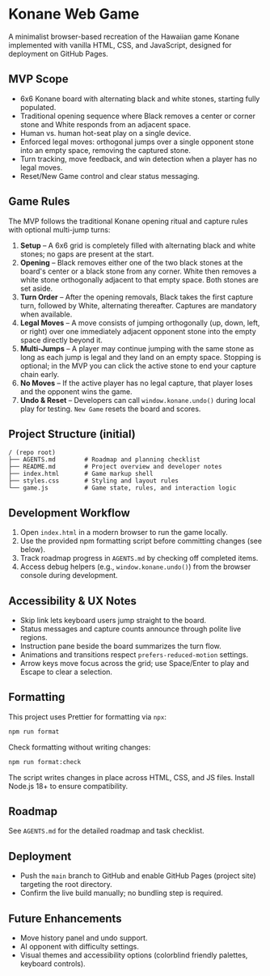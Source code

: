 # Konane Web Game

A minimalist browser-based recreation of the Hawaiian game Konane implemented with vanilla HTML, CSS, and JavaScript, designed for deployment on GitHub Pages.

## MVP Scope
- 6x6 Konane board with alternating black and white stones, starting fully populated.
- Traditional opening sequence where Black removes a center or corner stone and White responds from an adjacent space.
- Human vs. human hot-seat play on a single device.
- Enforced legal moves: orthogonal jumps over a single opponent stone into an empty space, removing the captured stone.
- Turn tracking, move feedback, and win detection when a player has no legal moves.
- Reset/New Game control and clear status messaging.

## Game Rules
The MVP follows the traditional Konane opening ritual and capture rules with optional multi-jump turns:
1. **Setup** – A 6x6 grid is completely filled with alternating black and white stones; no gaps are present at the start.
2. **Opening** – Black removes either one of the two black stones at the board's center or a black stone from any corner. White then removes a white stone orthogonally adjacent to that empty space. Both stones are set aside.
3. **Turn Order** – After the opening removals, Black takes the first capture turn, followed by White, alternating thereafter. Captures are mandatory when available.
4. **Legal Moves** – A move consists of jumping orthogonally (up, down, left, or right) over one immediately adjacent opponent stone into the empty space directly beyond it.
5. **Multi-Jumps** – A player may continue jumping with the same stone as long as each jump is legal and they land on an empty space. Stopping is optional; in the MVP you can click the active stone to end your capture chain early.
6. **No Moves** – If the active player has no legal capture, that player loses and the opponent wins the game.
7. **Undo & Reset** – Developers can call `window.konane.undo()` during local play for testing. `New Game` resets the board and scores.

## Project Structure (initial)
```
/ (repo root)
├── AGENTS.md        # Roadmap and planning checklist
├── README.md        # Project overview and developer notes
├── index.html       # Game markup shell
├── styles.css       # Styling and layout rules
└── game.js          # Game state, rules, and interaction logic
```

## Development Workflow
1. Open `index.html` in a modern browser to run the game locally.
2. Use the provided npm formatting script before committing changes (see below).
3. Track roadmap progress in `AGENTS.md` by checking off completed items.
4. Access debug helpers (e.g., `window.konane.undo()`) from the browser console during development.

## Accessibility & UX Notes
- Skip link lets keyboard users jump straight to the board.
- Status messages and capture counts announce through polite live regions.
- Instruction pane beside the board summarizes the turn flow.
- Animations and transitions respect `prefers-reduced-motion` settings.
- Arrow keys move focus across the grid; use Space/Enter to play and Escape to clear a selection.

## Formatting
This project uses Prettier for formatting via `npx`:
```sh
npm run format
```
Check formatting without writing changes:
```sh
npm run format:check
```
The script writes changes in place across HTML, CSS, and JS files. Install Node.js 18+ to ensure compatibility.

## Roadmap
See `AGENTS.md` for the detailed roadmap and task checklist.

## Deployment
- Push the `main` branch to GitHub and enable GitHub Pages (project site) targeting the root directory.
- Confirm the live build manually; no bundling step is required.

## Future Enhancements
- Move history panel and undo support.
- AI opponent with difficulty settings.
- Visual themes and accessibility options (colorblind friendly palettes, keyboard controls).
